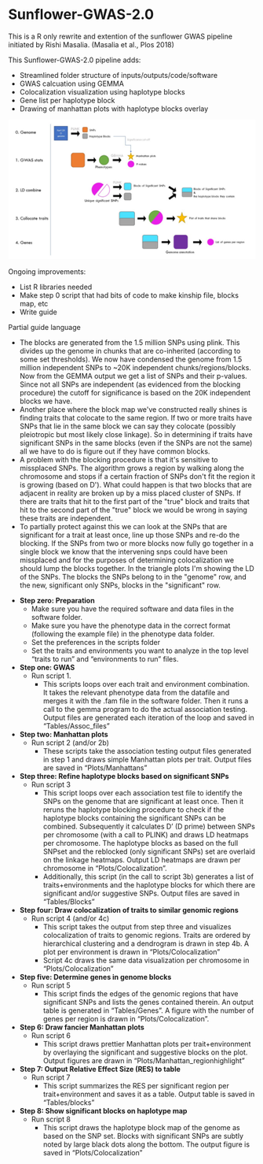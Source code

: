 # Sunflower-GWAS-2.0

This is a R only rewrite and extention of the sunflower GWAS pipeline initiated by Rishi Masalia. (Masalia et al., Plos 2018)

This Sunflower-GWAS-2.0 pipeline adds:
- Streamlined folder structure of inputs/outputs/code/software
- GWAS calcuation using GEMMA
- Colocalization visualization using haplotype blocks
- Gene list per haplotype block
- Drawing of manhattan plots with haplotype blocks overlay

![picture](Overview.jpg)


Ongoing improvements:

- List R libraries needed
- Make step 0 script that had bits of code to make kinship file, blocks map, etc
- Write guide

Partial guide language
- The blocks are generated from the 1.5 million SNPs using plink. This divides up the genome in chunks that are co-inherited (according to some set thresholds). We now have condensed the genome from 1.5 million independent SNPs to ~20K independent chunks/regions/blocks. Now from the GEMMA output we get a list of SNPs and their p-values. Since not all SNPs are independent (as evidenced from the blocking procedure) the cutoff for significance is based on the 20K independent blocks we have.
- Another place where the block map we've constructed really shines is finding traits that colocate to the same region. If two or more traits have SNPs that lie in the same block we can say they colocate (possibly pleiotropic but most likely close linkage). So in determining if traits have significant SNPs in the same blocks (even if the SNPs are not the same) all we have to do is figure out if they have common blocks.
- A problem with the blocking procedure is that it's sensitive to missplaced SNPs. The algorithm grows a region by walking along the chromosome and stops if a certain fraction of SNPs don't fit the region it is growing (based on D'). What could happen is that two blocks that are adjacent in reality are broken up by a miss placed cluster of SNPs. If there are traits that hit to the first part of the "true" block and traits that hit to the second part of the "true" block we would be wrong in saying these traits are independent.
- To partially protect against this we can look at the SNPs that are significant for a trait at least once, line up those SNPs and re-do the blocking. If the SNPs from two or more blocks now fully go together in a single block we know that the intervening snps could have been missplaced and for the purposes of determining colocalization we should lump the blocks together.
In the triangle plots I'm showing the LD of the SNPs. The blocks the SNPs belong to in the "genome" row, and the new, significant only SNPs, blocks in the "significant" row. 

* **Step zero: Preparation**
  * Make sure you have the required software and data files in the software folder.
  * Make sure you have the phenotype data in the correct format (following the example file) in the phenotype data folder.
  * Set the preferences in the scripts folder
  * Set the traits and environments you want to analyze in the top level “traits to run” and “environments to run” files.
* **Step one: GWAS**
  * Run script 1.
    * This scripts loops over each trait and environment combination. It takes the relevant phenotype data from the datafile and merges it with the .fam file in the software folder. Then it runs a call to the gemma program to do the actual association testing. Output files are generated each iteration of the loop and saved in “Tables/Assoc_files”
* **Step two: Manhattan plots**
   * Run script 2 (and/or 2b)
      * These scripts take the association testing output files generated in step 1 and draws simple Manhattan plots per trait. Output files are saved in “Plots/Manhattans”
* **Step three: Refine haplotype blocks based on significant SNPs**
  * Run script 3
    * This script loops over each association test file to identify the SNPs on the genome that are significant at least once. Then it reruns the haplotype blocking procedure to check if the haplotype blocks containing the significant SNPs can be combined. Subsequently it calculates D’ (D prime) between SNPs per chromosome (with a call to PLINK) and draws LD heatmaps per chromosome. The haplotype blocks as based on the full SNPset and the reblocked (only significant SNPs) set are overlaid on the linkage heatmaps. Output LD heatmaps are drawn per chromosome in “Plots/Colocalization”.
    * Additionally, this script (in the call to script 3b) generates a list of traits+environments and the haplotype blocks for which there are significant and/or suggestive SNPs. Output files are saved in “Tables/Blocks”
* **Step four: Draw colocalization of traits to similar genomic regions**
    * Run script 4 (and/or 4c)
      * This script takes the output from step three and visualizes colocalization of traits to genomic regions. Traits are ordered by hierarchical clustering and a dendrogram is drawn in step 4b. A plot per environment is drawn in “Plots/Colocalization”
      * Script 4c draws the same data visualization per chromosome in “Plots/Colocalization”
* **Step five: Determine genes in genome blocks**
  * Run script 5
    * This script finds the edges of the genomic regions that have significant SNPs and lists the genes contained therein. An output table is generated in “Tables/Genes”. A figure with the number of genes per region is drawn in “Plots/Colocalization”.
* **Step 6: Draw fancier Manhattan plots**
  * Run script 6
    * This script draws prettier Manhattan plots per trait+environment by overlaying the significant and suggestive blocks on the plot. Output figures are drawn in “Plots/Manhattan_regionhighlight”
* **Step 7: Output Relative Effect Size (RES) to table**
  * Run script 7
    * This script summarizes the RES per significant region per trait+environment and saves it as a table. Output table is saved in “Tables/blocks”
* **Step 8: Show significant blocks on haplotype map**
   * Run script 8
      * This script draws the haplotype block map of the genome as based on the SNP set. Blocks with significant SNPs are subtly noted by large black dots along the bottom. The output figure is saved in “Plots/Colocalization”

